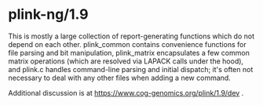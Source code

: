 plink-ng/1.9
============

This is mostly a large collection of report-generating functions which do not
depend on each other.  plink_common contains convenience functions for file
parsing and bit manipulation, plink_matrix encapsulates a few common matrix
operations (which are resolved via LAPACK calls under the hood), and plink.c
handles command-line parsing and initial dispatch; it's often not necessary to
deal with any other files when adding a new command.

Additional discussion is at https://www.cog-genomics.org/plink/1.9/dev .
